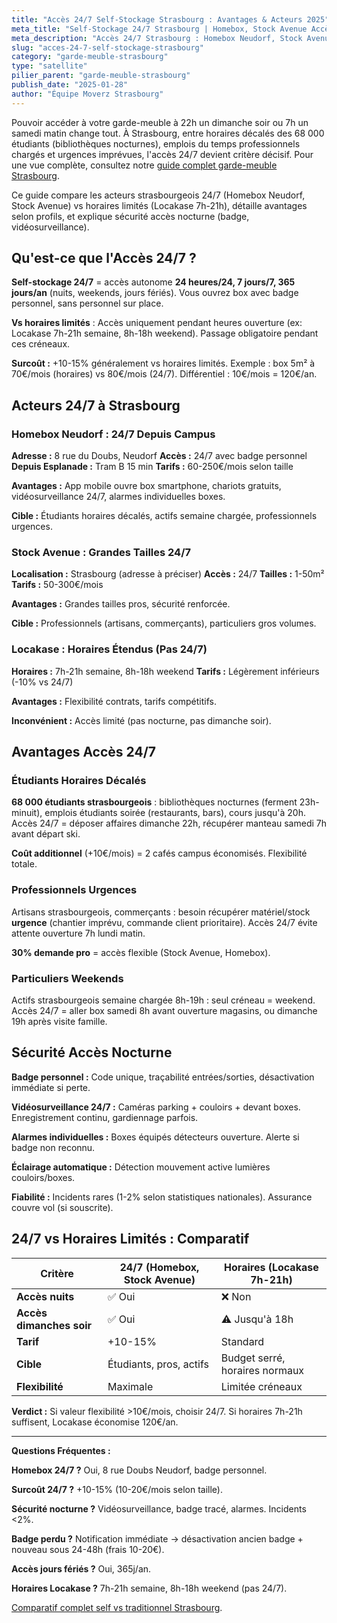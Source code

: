 ```yaml
---
title: "Accès 24/7 Self-Stockage Strasbourg : Avantages & Acteurs 2025"
meta_title: "Self-Stockage 24/7 Strasbourg | Homebox, Stock Avenue Accès Libre"
meta_description: "Accès 24/7 Strasbourg : Homebox Neudorf, Stock Avenue. Vs horaires Locakase 7h-21h. Avantages étudiants, pros, urgences. Sécurité badge nocturne."
slug: "acces-24-7-self-stockage-strasbourg"
category: "garde-meuble-strasbourg"
type: "satellite"
pilier_parent: "garde-meuble-strasbourg"
publish_date: "2025-01-28"
author: "Équipe Moverz Strasbourg"
---
```


Pouvoir accéder à votre garde-meuble à 22h un dimanche soir ou 7h un samedi matin change tout. À Strasbourg, entre horaires décalés des 68 000 étudiants (bibliothèques nocturnes), emplois du temps professionnels chargés et urgences imprévues, l'accès 24/7 devient critère décisif. Pour une vue complète, consultez notre [guide complet garde-meuble Strasbourg](/blog/garde-meuble-strasbourg/garde-meuble-strasbourg-guide-complet).

Ce guide compare les acteurs strasbourgeois 24/7 (Homebox Neudorf, Stock Avenue) vs horaires limités (Locakase 7h-21h), détaille avantages selon profils, et explique sécurité accès nocturne (badge, vidéosurveillance).

## Qu'est-ce que l'Accès 24/7 ?

**Self-stockage 24/7** = accès autonome **24 heures/24, 7 jours/7, 365 jours/an** (nuits, weekends, jours fériés). Vous ouvrez box avec badge personnel, sans personnel sur place.

**Vs horaires limités** : Accès uniquement pendant heures ouverture (ex: Locakase 7h-21h semaine, 8h-18h weekend). Passage obligatoire pendant ces créneaux.

**Surcoût :** +10-15% généralement vs horaires limités. Exemple : box 5m² à 70€/mois (horaires) vs 80€/mois (24/7). Différentiel : 10€/mois = 120€/an.

## Acteurs 24/7 à Strasbourg

### Homebox Neudorf : 24/7 Depuis Campus

**Adresse :** 8 rue du Doubs, Neudorf
**Accès :** 24/7 avec badge personnel
**Depuis Esplanade :** Tram B 15 min
**Tarifs :** 60-250€/mois selon taille

**Avantages :** App mobile ouvre box smartphone, chariots gratuits, vidéosurveillance 24/7, alarmes individuelles boxes.

**Cible :** Étudiants horaires décalés, actifs semaine chargée, professionnels urgences.

### Stock Avenue : Grandes Tailles 24/7

**Localisation :** Strasbourg (adresse à préciser)
**Accès :** 24/7
**Tailles :** 1-50m²
**Tarifs :** 50-300€/mois

**Avantages :** Grandes tailles pros, sécurité renforcée.

**Cible :** Professionnels (artisans, commerçants), particuliers gros volumes.

### Locakase : Horaires Étendus (Pas 24/7)

**Horaires :** 7h-21h semaine, 8h-18h weekend
**Tarifs :** Légèrement inférieurs (-10% vs 24/7)

**Avantages :** Flexibilité contrats, tarifs compétitifs.

**Inconvénient :** Accès limité (pas nocturne, pas dimanche soir).

## Avantages Accès 24/7

### Étudiants Horaires Décalés

**68 000 étudiants strasbourgeois** : bibliothèques nocturnes (ferment 23h-minuit), emplois étudiants soirée (restaurants, bars), cours jusqu'à 20h. Accès 24/7 = déposer affaires dimanche 22h, récupérer manteau samedi 7h avant départ ski.

**Coût additionnel** (+10€/mois) = 2 cafés campus économisés. Flexibilité totale.

### Professionnels Urgences

Artisans strasbourgeois, commerçants : besoin récupérer matériel/stock **urgence** (chantier imprévu, commande client prioritaire). Accès 24/7 évite attente ouverture 7h lundi matin.

**30% demande pro** = accès flexible (Stock Avenue, Homebox).

### Particuliers Weekends

Actifs strasbourgeois semaine chargée 8h-19h : seul créneau = weekend. Accès 24/7 = aller box samedi 8h avant ouverture magasins, ou dimanche 19h après visite famille.

## Sécurité Accès Nocturne

**Badge personnel :** Code unique, traçabilité entrées/sorties, désactivation immédiate si perte.

**Vidéosurveillance 24/7 :** Caméras parking + couloirs + devant boxes. Enregistrement continu, gardiennage parfois.

**Alarmes individuelles :** Boxes équipés détecteurs ouverture. Alerte si badge non reconnu.

**Éclairage automatique :** Détection mouvement active lumières couloirs/boxes.

**Fiabilité :** Incidents rares (1-2% selon statistiques nationales). Assurance couvre vol (si souscrite).

## 24/7 vs Horaires Limités : Comparatif

| Critère | 24/7 (Homebox, Stock Avenue) | Horaires (Locakase 7h-21h) |
|---------|------------------------------|----------------------------|
| **Accès nuits** | ✅ Oui | ❌ Non |
| **Accès dimanches soir** | ✅ Oui | ⚠️ Jusqu'à 18h |
| **Tarif** | +10-15% | Standard |
| **Cible** | Étudiants, pros, actifs | Budget serré, horaires normaux |
| **Flexibilité** | Maximale | Limitée créneaux |

**Verdict :** Si valeur flexibilité >10€/mois, choisir 24/7. Si horaires 7h-21h suffisent, Locakase économise 120€/an.

---

**Questions Fréquentes :**

**Homebox 24/7 ?** Oui, 8 rue Doubs Neudorf, badge personnel.

**Surcoût 24/7 ?** +10-15% (10-20€/mois selon taille).

**Sécurité nocturne ?** Vidéosurveillance, badge tracé, alarmes. Incidents <2%.

**Badge perdu ?** Notification immédiate → désactivation ancien badge + nouveau sous 24-48h (frais 10-20€).

**Accès jours fériés ?** Oui, 365j/an.

**Horaires Locakase ?** 7h-21h semaine, 8h-18h weekend (pas 24/7).

[Comparatif complet self vs traditionnel Strasbourg](/blog/demenagement-strasbourg/garde-meuble-strasbourg).

